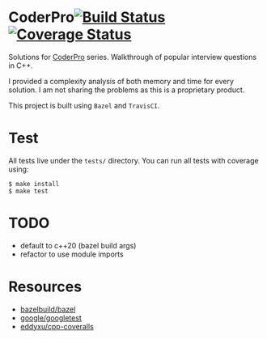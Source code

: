 # CoderPro[![Build Status](https://www.travis-ci.com/sugarraysam/coderpro-cpp.svg?branch=main)](https://www.travis-ci.com/sugarraysam/coderpro-cpp) [![Coverage Status](https://coveralls.io/repos/github/sugarraysam/coderpro-cpp/badge.svg?branch=main)](https://coveralls.io/github/sugarraysam/coderpro-cpp?branch=main)

Solutions for [CoderPro](https://www.techseries.dev/products/coderpro) series. Walkthrough of popular interview questions in C++.

I provided a complexity analysis of both memory and time for every solution. I am not sharing the problems as this is a proprietary product.

This project is built using `Bazel` and `TravisCI`.

# Test

All tests live under the `tests/` directory. You can run all tests with coverage using:

```
$ make install
$ make test
```

# TODO

- default to c++20 (bazel build args)
- refactor to use module imports

# Resources

- [bazelbuild/bazel](https://github.com/bazelbuild/bazel)
- [google/googletest](https://github.com/google/googletest)
- [eddyxu/cpp-coveralls](https://github.com/eddyxu/cpp-coveralls)
